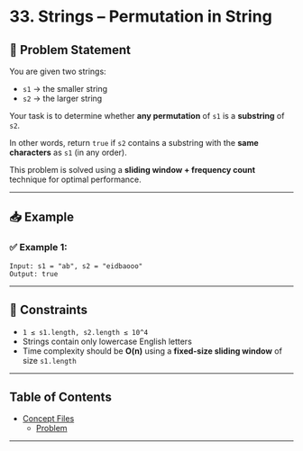 # 33. Strings – Permutation in String

## 🧠 Problem Statement

You are given two strings:  
- `s1` → the smaller string  
- `s2` → the larger string

Your task is to determine whether **any permutation** of `s1` is a **substring** of `s2`.

In other words, return `true` if `s2` contains a substring with the **same characters** as `s1` (in any order).

This problem is solved using a **sliding window + frequency count** technique for optimal performance.

---

## 📥 Example

### ✅ Example 1:
```
Input: s1 = "ab", s2 = "eidbaooo"
Output: true
```

---

## 📌 Constraints

- `1 ≤ s1.length, s2.length ≤ 10^4`  
- Strings contain only lowercase English letters  
- Time complexity should be **O(n)** using a **fixed-size sliding window** of size `s1.length`

---

## Table of Contents

- [Concept Files](#concept-files)
  - [Problem](/33_Permutation_in_String/01.cpp)

---
